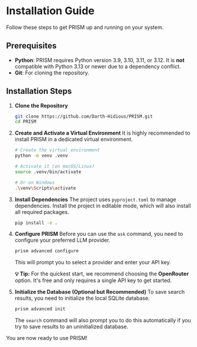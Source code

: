 # Installation Guide

Follow these steps to get PRISM up and running on your system.

## Prerequisites

- **Python**: PRISM requires Python version 3.9, 3.10, 3.11, or 3.12. It is **not** compatible with Python 3.13 or newer due to a dependency conflict.
- **Git**: For cloning the repository.

## Installation Steps

1.  **Clone the Repository**
    ```bash
    git clone https://github.com/Darth-Hidious/PRISM.git
    cd PRISM
    ```

2.  **Create and Activate a Virtual Environment**
    It is highly recommended to install PRISM in a dedicated virtual environment.
    ```bash
    # Create the virtual environment
    python -m venv .venv

    # Activate it (on macOS/Linux)
    source .venv/bin/activate

    # Or on Windows
    .\venv\Scripts\activate
    ```

3.  **Install Dependencies**
    The project uses `pyproject.toml` to manage dependencies. Install the project in editable mode, which will also install all required packages.
    ```bash
    pip install -e .
    ```

4.  **Configure PRISM**
    Before you can use the `ask` command, you need to configure your preferred LLM provider.
    ```bash
    prism advanced configure
    ```
    This will prompt you to select a provider and enter your API key. 
    
    **💡 Tip:** For the quickest start, we recommend choosing the **OpenRouter** option. It's free and only requires a single API key to get started.

5.  **Initialize the Database (Optional but Recommended)**
    To save search results, you need to initialize the local SQLite database.
    ```bash
    prism advanced init
    ```
    The `search` command will also prompt you to do this automatically if you try to save results to an uninitialized database.

You are now ready to use PRISM!